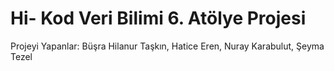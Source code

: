 # Hi- Kod Veri Bilimi 6. Atölye Projesi
Projeyi Yapanlar:
Büşra Hilanur Taşkın, 
Hatice Eren, 
Nuray Karabulut, 
Şeyma Tezel

